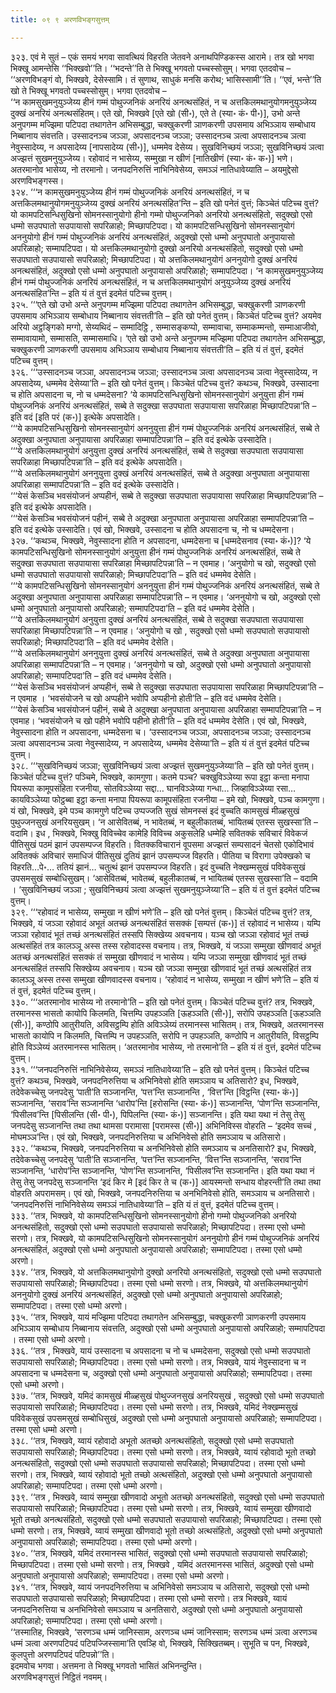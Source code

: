 ```yaml
---
title: ०९ ९ अरणविभङ्गसुत्तम्

---
```


३२३. एवं मे सुतं – एकं समयं भगवा सावत्थियं विहरति जेतवने अनाथपिण्डिकस्स आरामे। तत्र खो भगवा भिक्खू आमन्तेसि ‘‘भिक्खवो’’ति। ‘‘भदन्ते’’ति ते भिक्खू भगवतो पच्चस्सोसुम्। भगवा एतदवोच – ‘‘अरणविभङ्गं वो, भिक्खवे, देसेस्सामि। तं सुणाथ, साधुकं मनसि करोथ; भासिस्सामी’’ति। ‘‘एवं, भन्ते’’ति खो ते भिक्खू भगवतो पच्चस्सोसुम्। भगवा एतदवोच –  
‘‘न कामसुखमनुयुञ्जेय्य हीनं गम्मं पोथुज्जनिकं अनरियं अनत्थसंहितं, न च अत्तकिलमथानुयोगमनुयुञ्जेय्य दुक्खं अनरियं अनत्थसंहितम्। एते खो, भिक्खवे [एते खो (सी॰), एते ते (स्या॰ कं॰ पी॰)], उभो अन्ते अनुपगम्म मज्झिमा पटिपदा तथागतेन अभिसम्बुद्धा, चक्खुकरणी ञाणकरणी उपसमाय अभिञ्ञाय सम्बोधाय निब्बानाय संवत्तति। उस्सादनञ्च जञ्ञा, अपसादनञ्च जञ्ञा; उस्सादनञ्च ञत्वा अपसादनञ्च ञत्वा नेवुस्सादेय्य, न अपसादेय्य [नापसादेय्य (सी॰)], धम्ममेव देसेय्य। सुखविनिच्छयं जञ्ञा; सुखविनिच्छयं ञत्वा अज्झत्तं सुखमनुयुञ्जेय्य। रहोवादं न भासेय्य, सम्मुखा न खीणं [नातिखीणं (स्या॰ कं॰ क॰)] भणे। अतरमानोव भासेय्य, नो तरमानो। जनपदनिरुत्तिं नाभिनिवेसेय्य, समञ्ञं नातिधावेय्याति – अयमुद्देसो अरणविभङ्गस्स।  
३२४. ‘‘‘न कामसुखमनुयुञ्जेय्य हीनं गम्मं पोथुज्जनिकं अनरियं अनत्थसंहितं, न च अत्तकिलमथानुयोगमनुयुञ्जेय्य दुक्खं अनरियं अनत्थसंहित’न्ति – इति खो पनेतं वुत्तं; किञ्चेतं पटिच्च वुत्तं? यो कामपटिसन्धिसुखिनो सोमनस्सानुयोगो हीनो गम्मो पोथुज्जनिको अनरियो अनत्थसंहितो, सदुक्खो एसो धम्मो सउपघातो सउपायासो सपरिळाहो; मिच्छापटिपदा। यो कामपटिसन्धिसुखिनो सोमनस्सानुयोगं अननुयोगो हीनं गम्मं पोथुज्जनिकं अनरियं अनत्थसंहितं, अदुक्खो एसो धम्मो अनुपघातो अनुपायासो अपरिळाहो; सम्मापटिपदा। यो अत्तकिलमथानुयोगो दुक्खो अनरियो अनत्थसंहितो, सदुक्खो एसो धम्मो सउपघातो सउपायासो सपरिळाहो; मिच्छापटिपदा। यो अत्तकिलमथानुयोगं अननुयोगो दुक्खं अनरियं अनत्थसंहितं, अदुक्खो एसो धम्मो अनुपघातो अनुपायासो अपरिळाहो; सम्मापटिपदा। ‘न कामसुखमनुयुञ्जेय्य हीनं गम्मं पोथुज्जनिकं अनरियं अनत्थसंहितं, न च अत्तकिलमथानुयोगं अनुयुञ्जेय्य दुक्खं अनरियं अनत्थसंहित’न्ति – इति यं तं वुत्तं इदमेतं पटिच्च वुत्तम्।  
३२५. ‘‘‘एते खो उभो अन्ते अनुपगम्म मज्झिमा पटिपदा तथागतेन अभिसम्बुद्धा, चक्खुकरणी ञाणकरणी उपसमाय अभिञ्ञाय सम्बोधाय निब्बानाय संवत्तती’ति – इति खो पनेतं वुत्तम्। किञ्चेतं पटिच्च वुत्तं? अयमेव अरियो अट्ठङ्गिको मग्गो, सेय्यथिदं – सम्मादिट्ठि , सम्मासङ्कप्पो, सम्मावाचा, सम्माकम्मन्तो, सम्माआजीवो, सम्मावायामो, सम्मासति, सम्मासमाधि। ‘एते खो उभो अन्ते अनुपगम्म मज्झिमा पटिपदा तथागतेन अभिसम्बुद्धा, चक्खुकरणी ञाणकरणी उपसमाय अभिञ्ञाय सम्बोधाय निब्बानाय संवत्तती’ति – इति यं तं वुत्तं, इदमेतं पटिच्च वुत्तम्।  
३२६. ‘‘‘उस्सादनञ्च जञ्ञा, अपसादनञ्च जञ्ञा; उस्सादनञ्च ञत्वा अपसादनञ्च ञत्वा नेवुस्सादेय्य, न अपसादेय्य, धम्ममेव देसेय्या’ति – इति खो पनेतं वुत्तम्। किञ्चेतं पटिच्च वुत्तं? कथञ्च, भिक्खवे, उस्सादना च होति अपसादना च, नो च धम्मदेसना? ‘ये कामपटिसन्धिसुखिनो सोमनस्सानुयोगं अनुयुत्ता हीनं गम्मं पोथुज्जनिकं अनरियं अनत्थसंहितं, सब्बे ते सदुक्खा सउपघाता सउपायासा सपरिळाहा मिच्छापटिपन्ना’ति – इति वदं [इति परं (क॰)] इत्थेके अपसादेति।  
‘‘‘ये कामपटिसन्धिसुखिनो सोमनस्सानुयोगं अननुयुत्ता हीनं गम्मं पोथुज्जनिकं अनरियं अनत्थसंहितं, सब्बे ते अदुक्खा अनुपघाता अनुपायासा अपरिळाहा सम्मापटिपन्ना’ति – इति वदं इत्थेके उस्सादेति।  
‘‘‘ये अत्तकिलमथानुयोगं अनुयुत्ता दुक्खं अनरियं अनत्थसंहितं, सब्बे ते सदुक्खा सउपघाता सउपायासा सपरिळाहा मिच्छापटिपन्ना’ति – इति वदं इत्थेके अपसादेति।  
‘‘‘ये अत्तकिलमथानुयोगं अननुयुत्ता दुक्खं अनरियं अनत्थसंहितं, सब्बे ते अदुक्खा अनुपघाता अनुपायासा अपरिळाहा सम्मापटिपन्ना’ति – इति वदं इत्थेके उस्सादेति।  
‘‘‘येसं केसञ्चि भवसंयोजनं अप्पहीनं, सब्बे ते सदुक्खा सउपघाता सउपायासा सपरिळाहा मिच्छापटिपन्ना’ति – इति वदं इत्थेके अपसादेति।  
‘‘‘येसं केसञ्चि भवसंयोजनं पहीनं, सब्बे ते अदुक्खा अनुपघाता अनुपायासा अपरिळाहा सम्मापटिपन्ना’ति – इति वदं इत्थेके उस्सादेति। एवं खो, भिक्खवे, उस्सादना च होति अपसादना च, नो च धम्मदेसना।  
३२७. ‘‘कथञ्च, भिक्खवे, नेवुस्सादना होति न अपसादना, धम्मदेसना च [धम्मदेसनाव (स्या॰ कं॰)]? ‘ये कामपटिसन्धिसुखिनो सोमनस्सानुयोगं अनुयुत्ता हीनं गम्मं पोथुज्जनिकं अनरियं अनत्थसंहितं, सब्बे ते सदुक्खा सउपघाता सउपायासा सपरिळाहा मिच्छापटिपन्ना’ति – न एवमाह। ‘अनुयोगो च खो, सदुक्खो एसो धम्मो सउपघातो सउपायासो सपरिळाहो; मिच्छापटिपदा’ति – इति वदं धम्ममेव देसेति।  
‘‘‘ये कामपटिसन्धिसुखिनो सोमनस्सानुयोगं अननुयुत्ता हीनं गम्मं पोथुज्जनिकं अनरियं अनत्थसंहितं, सब्बे ते अदुक्खा अनुपघाता अनुपायासा अपरिळाहा सम्मापटिपन्ना’ति – न एवमाह। ‘अननुयोगो च खो, अदुक्खो एसो धम्मो अनुपघातो अनुपायासो अपरिळाहो; सम्मापटिपदा’ति – इति वदं धम्ममेव देसेति।  
‘‘‘ये अत्तकिलमथानुयोगं अनुयुत्ता दुक्खं अनरियं अनत्थसंहितं, सब्बे ते सदुक्खा सउपघाता सउपायासा सपरिळाहा मिच्छापटिपन्ना’ति – न एवमाह। ‘अनुयोगो च खो , सदुक्खो एसो धम्मो सउपघातो सउपायासो सपरिळाहो; मिच्छापटिपदा’ति – इति वदं धम्ममेव देसेति।  
‘‘‘ये अत्तकिलमथानुयोगं अननुयुत्ता दुक्खं अनरियं अनत्थसंहितं, सब्बे ते अदुक्खा अनुपघाता अनुपायासा अपरिळाहा सम्मापटिपन्ना’ति – न एवमाह। ‘अननुयोगो च खो, अदुक्खो एसो धम्मो अनुपघातो अनुपायासो अपरिळाहो; सम्मापटिपदा’ति – इति वदं धम्ममेव देसेति।  
‘‘‘येसं केसञ्चि भवसंयोजनं अप्पहीनं, सब्बे ते सदुक्खा सउपघाता सउपायासा सपरिळाहा मिच्छापटिपन्ना’ति – न एवमाह । ‘भवसंयोजने च खो अप्पहीने भवोपि अप्पहीनो होती’ति – इति वदं धम्ममेव देसेति।  
‘‘‘येसं केसञ्चि भवसंयोजनं पहीनं, सब्बे ते अदुक्खा अनुपघाता अनुपायासा अपरिळाहा सम्मापटिपन्ना’ति – न एवमाह। ‘भवसंयोजने च खो पहीने भवोपि पहीनो होती’ति – इति वदं धम्ममेव देसेति। एवं खो, भिक्खवे, नेवुस्सादना होति न अपसादना, धम्मदेसना च। ‘उस्सादनञ्च जञ्ञा, अपसादनञ्च जञ्ञा; उस्सादनञ्च ञत्वा अपसादनञ्च ञत्वा नेवुस्सादेय्य, न अपसादेय्य, धम्ममेव देसेय्या’ति – इति यं तं वुत्तं इदमेतं पटिच्च वुत्तम्।  
३२८. ‘‘‘सुखविनिच्छयं जञ्ञा; सुखविनिच्छयं ञत्वा अज्झत्तं सुखमनुयुञ्जेय्या’ति – इति खो पनेतं वुत्तम्। किञ्चेतं पटिच्च वुत्तं? पञ्चिमे, भिक्खवे, कामगुणा। कतमे पञ्च? चक्खुविञ्ञेय्या रूपा इट्ठा कन्ता मनापा पियरूपा कामूपसंहिता रजनीया, सोतविञ्ञेय्या सद्दा… घानविञ्ञेय्या गन्धा… जिव्हाविञ्ञेय्या रसा… कायविञ्ञेय्या फोट्ठब्बा इट्ठा कन्ता मनापा पियरूपा कामूपसंहिता रजनीया – इमे खो, भिक्खवे, पञ्च कामगुणा। यं खो, भिक्खवे, इमे पञ्च कामगुणे पटिच्च उप्पज्जति सुखं सोमनस्सं इदं वुच्चति कामसुखं मीळ्हसुखं पुथुज्जनसुखं अनरियसुखम्। ‘न आसेवितब्बं, न भावेतब्बं, न बहुलीकातब्बं, भायितब्बं एतस्स सुखस्सा’ति – वदामि। इध , भिक्खवे, भिक्खु विविच्चेव कामेहि विविच्च अकुसलेहि धम्मेहि सवितक्कं सविचारं विवेकजं पीतिसुखं पठमं झानं उपसम्पज्ज विहरति। वितक्कविचारानं वूपसमा अज्झत्तं सम्पसादनं चेतसो एकोदिभावं अवितक्कं अविचारं समाधिजं पीतिसुखं दुतियं झानं उपसम्पज्ज विहरति। पीतिया च विरागा उपेक्खको च विहरति…पे॰… ततियं झानं… चतुत्थं झानं उपसम्पज्ज विहरति। इदं वुच्चति नेक्खम्मसुखं पविवेकसुखं उपसमसुखं सम्बोधिसुखम्। ‘आसेवितब्बं, भावेतब्बं, बहुलीकातब्बं, न भायितब्बं एतस्स सुखस्सा’ति – वदामि । ‘सुखविनिच्छयं जञ्ञा ; सुखविनिच्छयं ञत्वा अज्झत्तं सुखमनुयुञ्जेय्या’ति – इति यं तं वुत्तं इदमेतं पटिच्च वुत्तम्।  
३२९. ‘‘‘रहोवादं न भासेय्य, सम्मुखा न खीणं भणे’ति – इति खो पनेतं वुत्तम्। किञ्चेतं पटिच्च वुत्तं? तत्र, भिक्खवे, यं जञ्ञा रहोवादं अभूतं अतच्छं अनत्थसंहितं ससक्कं [सम्पत्तं (क॰)] तं रहोवादं न भासेय्य। यम्पि जञ्ञा रहोवादं भूतं तच्छं अनत्थसंहितं तस्सपि सिक्खेय्य अवचनाय। यञ्च खो जञ्ञा रहोवादं भूतं तच्छं अत्थसंहितं तत्र कालञ्ञू अस्स तस्स रहोवादस्स वचनाय। तत्र, भिक्खवे, यं जञ्ञा सम्मुखा खीणवादं अभूतं अतच्छं अनत्थसंहितं ससक्कं तं सम्मुखा खीणवादं न भासेय्य। यम्पि जञ्ञा सम्मुखा खीणवादं भूतं तच्छं अनत्थसंहितं तस्सपि सिक्खेय्य अवचनाय। यञ्च खो जञ्ञा सम्मुखा खीणवादं भूतं तच्छं अत्थसंहितं तत्र कालञ्ञू अस्स तस्स सम्मुखा खीणवादस्स वचनाय। ‘रहोवादं न भासेय्य, सम्मुखा न खीणं भणे’ति – इति यं तं वुत्तं, इदमेतं पटिच्च वुत्तम्।  
३३०. ‘‘‘अतरमानोव भासेय्य नो तरमानो’ति – इति खो पनेतं वुत्तम्। किञ्चेतं पटिच्च वुत्तं? तत्र, भिक्खवे, तरमानस्स भासतो कायोपि किलमति, चित्तम्पि उपहञ्ञति [ऊहञ्ञति (सी॰)], सरोपि उपहञ्ञति [ऊहञ्ञति (सी॰)], कण्ठोपि आतुरीयति, अविसट्ठम्पि होति अविञ्ञेय्यं तरमानस्स भासितम्। तत्र, भिक्खवे, अतरमानस्स भासतो कायोपि न किलमति, चित्तम्पि न उपहञ्ञति, सरोपि न उपहञ्ञति, कण्ठोपि न आतुरीयति, विसट्ठम्पि होति विञ्ञेय्यं अतरमानस्स भासितम्। ‘अतरमानोव भासेय्य, नो तरमानो’ति – इति यं तं वुत्तं, इदमेतं पटिच्च वुत्तम्।  
३३१. ‘‘‘जनपदनिरुत्तिं नाभिनिवेसेय्य, समञ्ञं नातिधावेय्या’ति – इति खो पनेतं वुत्तम्। किञ्चेतं पटिच्च वुत्तं? कथञ्च, भिक्खवे, जनपदनिरुत्तिया च अभिनिवेसो होति समञ्ञाय च अतिसारो? इध, भिक्खवे, तदेवेकच्चेसु जनपदेसु ‘पाती’ति सञ्जानन्ति, ‘पत्त’न्ति सञ्जानन्ति , ‘वित्त’न्ति [विट्ठन्ति (स्या॰ कं॰)] सञ्जानन्ति, ‘सराव’न्ति सञ्जानन्ति ‘धारोप’न्ति [हरोसन्ति (स्या॰ कं॰)] सञ्जानन्ति, ‘पोण’न्ति सञ्जानन्ति, ‘पिसीलव’न्ति [पिसीलन्ति (सी॰ पी॰), पिपिलन्ति (स्या॰ कं॰)] सञ्जानन्ति। इति यथा यथा नं तेसु तेसु जनपदेसु सञ्जानन्ति तथा तथा थामसा परामासा [परामस्स (सी॰)] अभिनिविस्स वोहरति – ‘इदमेव सच्चं , मोघमञ्ञ’न्ति। एवं खो, भिक्खवे, जनपदनिरुत्तिया च अभिनिवेसो होति समञ्ञाय च अतिसारो।  
३३२. ‘‘कथञ्च, भिक्खवे, जनपदनिरुत्तिया च अनभिनिवेसो होति समञ्ञाय च अनतिसारो? इध, भिक्खवे, तदेवेकच्चेसु जनपदेसु ‘पाती’ति सञ्जानन्ति, ‘पत्त’न्ति सञ्जानन्ति, ‘वित्त’न्ति सञ्जानन्ति, ‘सराव’न्ति सञ्जानन्ति, ‘धारोप’न्ति सञ्जानन्ति, ‘पोण’न्ति सञ्जानन्ति, ‘पिसीलव’न्ति सञ्जानन्ति। इति यथा यथा नं तेसु तेसु जनपदेसु सञ्जानन्ति ‘इदं किर मे [इदं किर ते च (क॰)] आयस्मन्तो सन्धाय वोहरन्ती’ति तथा तथा वोहरति अपरामसम्। एवं खो, भिक्खवे, जनपदनिरुत्तिया च अनभिनिवेसो होति, समञ्ञाय च अनतिसारो। ‘जनपदनिरुत्तिं नाभिनिवेसेय्य समञ्ञं नातिधावेय्या’ति – इति यं तं वुत्तं, इदमेतं पटिच्च वुत्तम्।  
३३३. ‘‘तत्र, भिक्खवे, यो कामपटिसन्धिसुखिनो सोमनस्सानुयोगो हीनो गम्मो पोथुज्जनिको अनरियो अनत्थसंहितो, सदुक्खो एसो धम्मो सउपघातो सउपायासो सपरिळाहो; मिच्छापटिपदा। तस्मा एसो धम्मो सरणो। तत्र, भिक्खवे, यो कामपटिसन्धिसुखिनो सोमनस्सानुयोगं अननुयोगो हीनं गम्मं पोथुज्जनिकं अनरियं अनत्थसंहितं, अदुक्खो एसो धम्मो अनुपघातो अनुपायासो अपरिळाहो; सम्मापटिपदा। तस्मा एसो धम्मो अरणो।  
३३४. ‘‘तत्र, भिक्खवे, यो अत्तकिलमथानुयोगो दुक्खो अनरियो अनत्थसंहितो, सदुक्खो एसो धम्मो सउपघातो सउपायासो सपरिळाहो; मिच्छापटिपदा। तस्मा एसो धम्मो सरणो। तत्र, भिक्खवे, यो अत्तकिलमथानुयोगं अननुयोगो दुक्खं अनरियं अनत्थसंहितं, अदुक्खो एसो धम्मो अनुपघातो अनुपायासो अपरिळाहो; सम्मापटिपदा। तस्मा एसो धम्मो अरणो।  
३३५. ‘‘तत्र, भिक्खवे, यायं मज्झिमा पटिपदा तथागतेन अभिसम्बुद्धा, चक्खुकरणी ञाणकरणी उपसमाय अभिञ्ञाय सम्बोधाय निब्बानाय संवत्तति, अदुक्खो एसो धम्मो अनुपघातो अनुपायासो अपरिळाहो; सम्मापटिपदा । तस्मा एसो धम्मो अरणो।  
३३६. ‘‘तत्र , भिक्खवे, यायं उस्सादना च अपसादना च नो च धम्मदेसना, सदुक्खो एसो धम्मो सउपघातो सउपायासो सपरिळाहो; मिच्छापटिपदा। तस्मा एसो धम्मो सरणो। तत्र, भिक्खवे, यायं नेवुस्सादना च न अपसादना च धम्मदेसना च, अदुक्खो एसो धम्मो अनुपघातो अनुपायासो अपरिळाहो; सम्मापटिपदा। तस्मा एसो धम्मो अरणो।  
३३७. ‘‘तत्र, भिक्खवे, यमिदं कामसुखं मीळ्हसुखं पोथुज्जनसुखं अनरियसुखं , सदुक्खो एसो धम्मो सउपघातो सउपायासो सपरिळाहो; मिच्छापटिपदा। तस्मा एसो धम्मो सरणो। तत्र, भिक्खवे, यमिदं नेक्खम्मसुखं पविवेकसुखं उपसमसुखं सम्बोधिसुखं, अदुक्खो एसो धम्मो अनुपघातो अनुपायासो अपरिळाहो; सम्मापटिपदा। तस्मा एसो धम्मो अरणो।  
३३८. ‘‘तत्र, भिक्खवे, य्वायं रहोवादो अभूतो अतच्छो अनत्थसंहितो, सदुक्खो एसो धम्मो सउपघातो सउपायासो सपरिळाहो; मिच्छापटिपदा। तस्मा एसो धम्मो सरणो। तत्र, भिक्खवे, य्वायं रहोवादो भूतो तच्छो अनत्थसंहितो, सदुक्खो एसो धम्मो सउपघातो सउपायासो सपरिळाहो; मिच्छापटिपदा। तस्मा एसो धम्मो सरणो। तत्र, भिक्खवे, य्वायं रहोवादो भूतो तच्छो अत्थसंहितो, अदुक्खो एसो धम्मो अनुपघातो अनुपायासो अपरिळाहो; सम्मापटिपदा। तस्मा एसो धम्मो अरणो।  
३३९. ‘‘तत्र , भिक्खवे, य्वायं सम्मुखा खीणवादो अभूतो अतच्छो अनत्थसंहितो, सदुक्खो एसो धम्मो सउपघातो सउपायासो सपरिळाहो; मिच्छापटिपदा। तस्मा एसो धम्मो सरणो। तत्र, भिक्खवे, य्वायं सम्मुखा खीणवादो भूतो तच्छो अनत्थसंहितो, सदुक्खो एसो धम्मो सउपघातो सउपायासो सपरिळाहो; मिच्छापटिपदा। तस्मा एसो धम्मो सरणो। तत्र, भिक्खवे, य्वायं सम्मुखा खीणवादो भूतो तच्छो अत्थसंहितो, अदुक्खो एसो धम्मो अनुपघातो अनुपायासो अपरिळाहो; सम्मापटिपदा। तस्मा एसो धम्मो अरणो।  
३४०. ‘‘तत्र, भिक्खवे, यमिदं तरमानस्स भासितं, सदुक्खो एसो धम्मो सउपघातो सउपायासो सपरिळाहो; मिच्छापटिपदा। तस्मा एसो धम्मो सरणो। तत्र, भिक्खवे , यमिदं अतरमानस्स भासितं, अदुक्खो एसो धम्मो अनुपघातो अनुपायासो अपरिळाहो; सम्मापटिपदा। तस्मा एसो धम्मो अरणो।  
३४१. ‘‘तत्र, भिक्खवे, य्वायं जनपदनिरुत्तिया च अभिनिवेसो समञ्ञाय च अतिसारो, सदुक्खो एसो धम्मो सउपघातो सउपायासो सपरिळाहो; मिच्छापटिपदा। तस्मा एसो धम्मो सरणो। तत्र भिक्खवे, य्वायं जनपदनिरुत्तिया च अनभिनिवेसो समञ्ञाय च अनतिसारो, अदुक्खो एसो धम्मो अनुपघातो अनुपायासो अपरिळाहो; सम्मापटिपदा। तस्मा एसो धम्मो अरणो।  
‘‘तस्मातिह, भिक्खवे, ‘सरणञ्च धम्मं जानिस्साम, अरणञ्च धम्मं जानिस्साम; सरणञ्च धम्मं ञत्वा अरणञ्च धम्मं ञत्वा अरणपटिपदं पटिपज्जिस्सामा’ति एवञ्हि वो, भिक्खवे, सिक्खितब्बम्। सुभूति च पन, भिक्खवे, कुलपुत्तो अरणपटिपदं पटिपन्नो’’ति।  
इदमवोच भगवा। अत्तमना ते भिक्खू भगवतो भासितं अभिनन्दुन्ति।  
अरणविभङ्गसुत्तं निट्ठितं नवमम्।  

